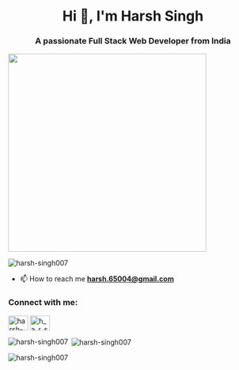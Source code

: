 <h1 align="center">Hi 👋, I'm Harsh Singh</h1>
<h3 align="center">A passionate Full Stack Web Developer from India</h3>
<img align="rigth" width="400" src="https://camo.githubusercontent.com/cae12fddd9d6982901d82580bdf321d81fb299141098ca1c2d4891870827bf17/68747470733a2f2f6d69726f2e6d656469756d2e636f6d2f6d61782f313336302f302a37513379765349765f7430696f4a2d5a2e676966">
<p align="left"> <img src="https://komarev.com/ghpvc/?username=harsh-singh007&label=Profile%20views&color=0e75b6&style=flat" alt="harsh-singh007" /> </p>

- 📫 How to reach me **harsh.65004@gmail.com**

<h3 align="left">Connect with me:</h3>
<p align="left">
<a href="https://linkedin.com/in/harsh-singh-626449235" target="blank"><img align="center" src="https://raw.githubusercontent.com/rahuldkjain/github-profile-readme-generator/master/src/images/icons/Social/linked-in-alt.svg" alt="harsh-singh" height="30" width="40" /></a>
<a href="https://instagram.com/h_a_r_s_h.rajput" target="blank"><img align="center" src="https://raw.githubusercontent.com/rahuldkjain/github-profile-readme-generator/master/src/images/icons/Social/instagram.svg" alt="h_a_r_s_h.rajput" height="30" width="40" /></a>
</p>

<p><img align="left" src="https://github-readme-stats.vercel.app/api/top-langs?username=harsh-singh007&show_icons=true&locale=en&layout=compact" alt="harsh-singh007" /></p>

<p>&nbsp;<img align="center" src="https://github-readme-stats.vercel.app/api?username=harsh-singh007&show_icons=true&locale=en" alt="harsh-singh007" /></p>

<p><img align="center" src="https://github-readme-streak-stats.herokuapp.com/?user=harsh-singh007&" alt="harsh-singh007" /></p>
